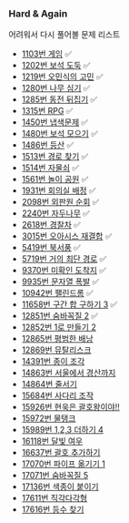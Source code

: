 ### Hard & Again

어려워서 다시 풀어볼 문제 리스트

- [1103번 게임](https://www.acmicpc.net/problem/1103) ✅
- [1202번 보석 도둑](https://www.acmicpc.net/problem/1202) ✅
- [1219번 오민식의 고민](https://www.acmicpc.net/problem/1219) ✅
- [1280번 나무 심기](https://www.acmicpc.net/problem/1280) ✅
- [1285번 동전 뒤집기](https://www.acmicpc.net/problem/1285) ✅
- [1315번 RPG](https://www.acmicpc.net/problem/1315) ✅
- [1450번 냅색문제](https://www.acmicpc.net/problem/1450) ✅
- [1480번 보석 모으기](https://www.acmicpc.net/problem/1480) ✅
- [1486번 등산](https://www.acmicpc.net/problem/1486) ✅
- [1513번 경로 찾기](https://www.acmicpc.net/problem/1513) ✅
- [1514번 자물쇠](https://www.acmicpc.net/problem/1514) ✅
- [1561번 놀이 공원](https://www.acmicpc.net/problem/1561) ✅
- [1931번 회의실 배정](https://www.acmicpc.net/problem/1931) ✅
- [2098번 외판원 순회](https://www.acmicpc.net/problem/2098) ✅
- [2240번 자두나무](https://www.acmicpc.net/problem/2240) ✅
- [2618번 경찰차](https://www.acmicpc.net/problem/2618) ✅
- [3015번 오아시스 재결합](https://www.acmicpc.net/problem/3015) ✅
- [5419번 북서풍](https://www.acmicpc.net/problem/5419) ✅
- [5719번 거의 최단 경로](https://www.acmicpc.net/problem/5719) ✅
- [9370번 미확인 도착지](https://www.acmicpc.net/problem/9370) ✅
- [9935번 문자열 폭발](https://www.acmicpc.net/problem/9935) ✅
- [10942번 팰린드롬](https://www.acmicpc.net/problem/10942) ✅
- [11658번 구간 합 구하기 3](https://www.acmicpc.net/problem/11658) ✅
- [12851번 숨바꼭질 2](https://www.acmicpc.net/problem/12851) ✅
- [12852번 1로 만들기 2](https://www.acmicpc.net/problem/12852)
- [12865번 평범한 배낭](https://www.acmicpc.net/problem/12865)
- [12869번 뮤탈리스크](https://www.acmicpc.net/problem/12869)
- [14391번 종이 조각](https://www.acmicpc.net/problem/14391)
- [14863번 서울에서 경산까지](https://www.acmicpc.net/problem/14863)
- [14864번 줄서기](https://www.acmicpc.net/problem/14864)
- [15684번 사다리 조작](https://www.acmicpc.net/problem/15684)
- [15926번 현욱은 괄호왕이야!!](https://www.acmicpc.net/problem/15926)
- [15972번 물탱크](https://www.acmicpc.net/problem/15972)
- [15989번 1,2,3 더하기 4](https://www.acmicpc.net/problem/15989)
- [16118번 달빛 여우](https://www.acmicpc.net/problem/16118)
- [16637번 괄호 추가하기](https://www.acmicpc.net/problem/16637)
- [17070번 파이프 옮기기 1](https://www.acmicpc.net/problem/17070)
- [17071번 숨바꼭질 5](https://www.acmicpc.net/problem/17071)
- [17136번 색종이 붙이기](https://www.acmicpc.net/problem/17136)
- [17611번 직각다각형](https://www.acmicpc.net/problem/17611)
- [17616번 등수 찾기](https://www.acmicpc.net/problem/17616)
